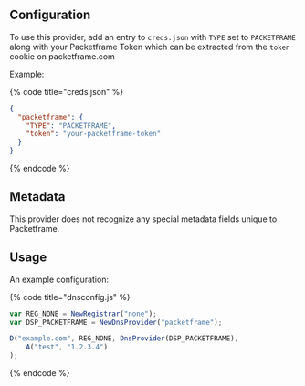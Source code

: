 ## Configuration

To use this provider, add an entry to `creds.json` with `TYPE` set to `PACKETFRAME`
along with your Packetframe Token which can be extracted from the `token` cookie on packetframe.com

Example:

{% code title="creds.json" %}
```json
{
  "packetframe": {
    "TYPE": "PACKETFRAME",
    "token": "your-packetframe-token"
  }
}
```
{% endcode %}

## Metadata
This provider does not recognize any special metadata fields unique to Packetframe.

## Usage
An example configuration:

{% code title="dnsconfig.js" %}
```javascript
var REG_NONE = NewRegistrar("none");
var DSP_PACKETFRAME = NewDnsProvider("packetframe");

D("example.com", REG_NONE, DnsProvider(DSP_PACKETFRAME),
    A("test", "1.2.3.4")
);
```
{% endcode %}
